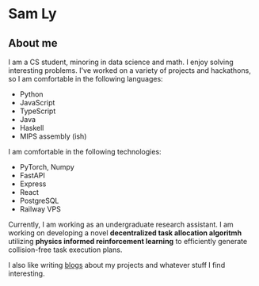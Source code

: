 # Sam Ly

## About me

I am a CS student, minoring in data science and math. I enjoy solving interesting problems. I've worked on a variety of projects and hackathons, so I am comfortable in the following languages:

- Python
- JavaScript
- TypeScript
- Java
- Haskell
- MIPS assembly (ish)

I am comfortable in the following technologies:

- PyTorch, Numpy
- FastAPI
- Express
- React
- PostgreSQL
- Railway VPS

Currently, I am working as an undergraduate research assistant. I am working on developing a novel **decentralized task allocation algoritmh** utilizing **physics informed reinforcement learning** to efficiently generate collision-free task execution plans.

I also like writing [blogs](/blogs/index.html) about my projects and whatever stuff I find interesting.